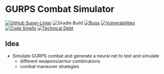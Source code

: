 # GURPS Combat Simulator

[![GitHub Super-Linter](https://github.com/yolgie/GurpsCombatSimulator/workflows/Github%20Super%20Linter/badge.svg?branch=main)](https://github.com/marketplace/actions/super-linter) ![Gradle Build](https://github.com/yolgie/GurpsCombatSimulator/workflows/Gradle%20Build/badge.svg?branch=main)
[![Bugs](https://sonarcloud.io/api/project_badges/measure?project=Yolgie_GurpsCombatSimulator&metric=bugs)](https://sonarcloud.io/dashboard?id=Yolgie_GurpsCombatSimulator) [![Vulnerabilities](https://sonarcloud.io/api/project_badges/measure?project=Yolgie_GurpsCombatSimulator&metric=vulnerabilities)](https://sonarcloud.io/dashboard?id=Yolgie_GurpsCombatSimulator) [![Code Smells](https://sonarcloud.io/api/project_badges/measure?project=Yolgie_GurpsCombatSimulator&metric=code_smells)](https://sonarcloud.io/dashboard?id=Yolgie_GurpsCombatSimulator) [![Technical Debt](https://sonarcloud.io/api/project_badges/measure?project=Yolgie_GurpsCombatSimulator&metric=sqale_index)](https://sonarcloud.io/dashboard?id=Yolgie_GurpsCombatSimulator)  
## Idea
* Simulate GURPS combat and generate a neural net to test and simulate
  * different weapons/armor combinations
  * combat maneuver strategies
